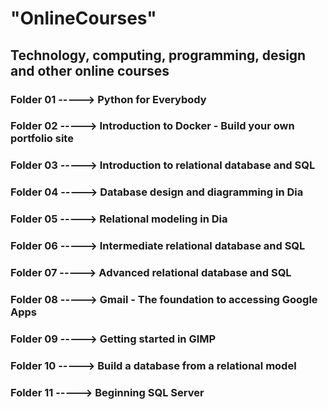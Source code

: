 # "OnlineCourses"
## Technology, computing, programming, design and other online courses
### Folder 01 -----> Python for Everybody
### Folder 02 -----> Introduction to Docker - Build your own portfolio site
### Folder 03 -----> Introduction to relational database and SQL
### Folder 04 -----> Database design and diagramming in Dia
### Folder 05 -----> Relational modeling in Dia
### Folder 06 -----> Intermediate relational database and SQL
### Folder 07 -----> Advanced relational database and SQL
### Folder 08 -----> Gmail - The foundation to accessing Google Apps
### Folder 09 -----> Getting started in GIMP
### Folder 10 -----> Build a database from a relational model
### Folder 11 -----> Beginning SQL Server